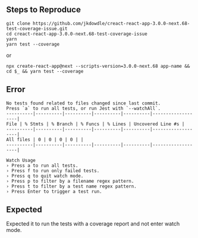 ## Steps to Reproduce
```
git clone https://github.com/jkdowdle/creact-react-app-3.0.0-next.68-test-coverage-issue.git
cd creact-react-app-3.0.0-next.68-test-coverage-issue
yarn
yarn test --coverage
```
or

`npx create-react-app@next --scripts-version=3.0.0-next.68 app-name && cd $_ && yarn test --coverage`

## Error
```
No tests found related to files changed since last commit.
Press `a` to run all tests, or run Jest with `--watchAll`.
----------|----------|----------|----------|----------|-------------------|
File | % Stmts | % Branch | % Funcs | % Lines | Uncovered Line #s |
----------|----------|----------|----------|----------|-------------------|
All files | 0 | 0 | 0 | 0 | |
----------|----------|----------|----------|----------|-------------------|

Watch Usage
› Press a to run all tests.
› Press f to run only failed tests.
› Press q to quit watch mode.
› Press p to filter by a filename regex pattern.
› Press t to filter by a test name regex pattern.
› Press Enter to trigger a test run.
```
## Expected

Expected it to run the tests with a coverage report and not enter watch mode.
